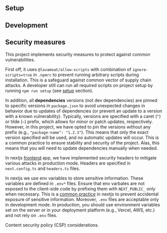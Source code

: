 ## Setup

## Development

## Security measures

This project implements security measures to protect against common vulnerabilities.

First off, it uses `@lavamoat/allow-scripts` with combination of `ignore-scripts=true` in `.npmrc` to prevent running arbitrary scripts during installation. This is a safeguard against common vector of supply chain attacks. A developer still can run all required scripts on project setup by running `npm run setup` (see [setup](#setup) section).

In addition, all **dependencies** versions (not dev dependencies) are pinned to specific versions in `package.json` to avoid unexpected changes in behavior due to updates of dependencies (or prevent an update to a version with a known vulnerability).
Typically, versions are specified with a caret (`^`) or tilde (`~`) prefix, which allows for minor or patch updates, respectively. However, in this project, we have opted to pin the versions without any prefix (e.g., `"package-name": "1.2.3"`).
This means that only the exact version specified will be used, and no automatic updates will occur.
This is a common practice to ensure stability and security of the project. Alas, this means that you will need to update dependencies manually when needed.

In nextjs [frontend](/frontend/) app, we have implemented security headers to mitigate various attacks in production mode. Headers are specified in `next.config.ts` and `headers.ts` files.

In nextjs we use env variables to store sensitive information. These variables are defined in `.env*` files. Ensure that env varbales are not exposed to the client-side code by prefixing them with `NEXT_PUBLIC_` only when necessary. This is a [common practice](https://nextjs.org/docs/app/guides/environment-variables#bundling-environment-variables-for-the-browser) in nextjs to prevent accidental exposure of sensitive information.
Moreover, `.env` files are acceptable only in development mode. In production, you should use environment variables set on the server or in your deployment platform (e.g., Vercel, AWS, etc.) and not rely on `.env` files.

Content security policy (CSP) considerations.
